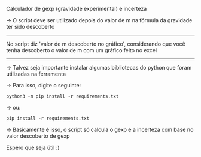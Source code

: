 
Calculador de gexp (gravidade experimental) e incerteza

-> O script deve ser utilizado depois do valor de m na fórmula da gravidade ter sido descoberto

---------------------------------------------------------------------------
No script diz 'valor de m descoberto no gráfico', considerando que você
tenha descoberto o valor de m com um gráfico feito no excel

---------------------------------------------------------------------------

-> Talvez seja importante instalar algumas bibliotecas do python que foram utilizadas na ferramenta

-> Para isso, digite o seguinte:   

	python3 -m pip install -r requirements.txt

-> ou:   

	pip install -r requirements.txt

-> Basicamente é isso, o script só calcula o gexp e a incerteza com base no valor descoberto de gexp

Espero que seja útil :)
